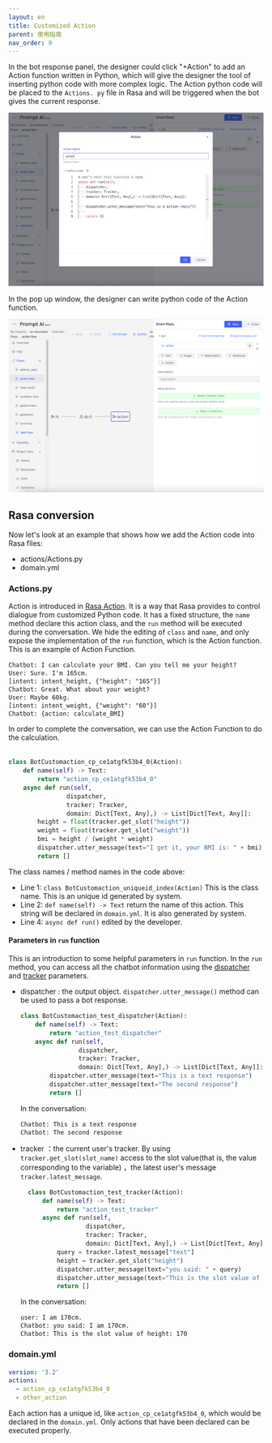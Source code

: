 ```yaml
---
layout: en
title: Customized Action
parent: 使用指南
nav_order: 9
---
```


In the bot response panel, the designer could click "+Action" to add an Action function written in Python, which will give the designer the tool of inserting python code with more complex logic.  The Action python code will be placed to the `Actions. py` file in Rasa and will be triggered when the bot gives the current response.  

![action-02](/assets/images/tutorial/action/action-02.png)

In the pop up window, the designer can write python code of the Action function.  

![action-01](/assets/images/tutorial/action/action-01.png)


## Rasa conversion
Now let's look at an example that shows how we add the Action code into Rasa files:  

- actions/Actions.py
- domain.yml

### Actions.py

Action is introduced in [Rasa Action](https://rasa.com/docs/rasa/action-server/sdk-actions/). It is a way that Rasa provides to control dialogue from customized Python code. It has a fixed structure, the `name` method declare this action class, and the `run` method will be executed during the conversation. We hide the editing of `class` and `name`, and only expose the implementation of the `run` function, which is the Action function. This is an example of Action Function.

```text
Chatbot: I can calculate your BMI. Can you tell me your height?
User: Sure. I'm 165cm.                                               [intent: intent_height, {"height": "165"}]
Chatbot: Great. What about your weight?
User: Maybe 60kg.                                                    [intent: intent_weight, {"weight": "60"}]
Chatbot: {action: calculate_BMI}
```
In order to complete the conversation, we can use the Action Function to do the calculation.

```python

class BotCustomaction_cp_ce1atgfk53b4_0(Action):
    def name(self) -> Text:
        return "action_cp_ce1atgfk53b4_0"
    async def run(self,
                dispatcher,
                tracker: Tracker,
                domain: Dict[Text, Any],) -> List[Dict[Text, Any]]:
        height = float(tracker.get_slot("height"))
        weight = float(tracker.get_slot("weight"))
        bmi = height / (weight * weight)
        dispatcher.utter_message(text="I get it, your BMI is: " + bmi)
        return []
```

The class names / method names in the code above:
- Line 1: `class BotCustomaction_uniqueid_index(Action)` This is the class name. This is an unique id generated by system.
- Line 2: `def name(self) -> Text` return the name of this action. This string will be declared in `domain.yml`. It is also generated by system.
- Line 4: `async def run()` edited by the developer. 

#### Parameters in `run` function
This is an introduction to some helpful parameters in `run` function.
In the `run` method, you can access all the chatbot information using the [dispatcher](https://rasa.com/docs/rasa/action-server/sdk-dispatcher/) and [tracker](https://rasa.com/docs/rasa/action-server/sdk-tracker) parameters.
- dispatcher : the output object. `dispatcher.utter_message()` method can be used to pass a bot response.
  ```python
  class BotCustomaction_test_dispatcher(Action):
      def name(self) -> Text:
          return "action_test_dispatcher"
      async def run(self,
                  dispatcher,
                  tracker: Tracker,
                  domain: Dict[Text, Any],) -> List[Dict[Text, Any]]:
          dispatcher.utter_message(text="This is a text response")
          dispatcher.utter_message(text="The second response")
          return []
  ```
  In the conversation:
  ```text
  Chatbot: This is a text response
  Chatbot: The second response
  ```
- tracker ：the current user's tracker. By using `tracker.get_slot(slot_name)` access to the slot value(that is, the value corresponding to the variable) ，the latest user's message `tracker.latest_message`.
    ```python
      class BotCustomaction_test_tracker(Action):
          def name(self) -> Text:
              return "action_test_tracker"
          async def run(self,
                      dispatcher,
                      tracker: Tracker,
                      domain: Dict[Text, Any],) -> List[Dict[Text, Any]]:
              query = tracker.latest_message["text"]
              height = tracker.get_slot("height")
              dispatcher.utter_message(text="you said: " + query)
              dispatcher.utter_message(text="This is the slot value of height" + height)
              return []
    ```
    In the conversation:
    ```text
    user: I am 170cm.
    Chatbot: you said: I am 170cm.
    Chatbot: This is the slot value of height: 170
    ```


<!--
感觉似乎不用说这个？
### stories.yml
action属于一种特殊的bot response，因此也会加入到story中，成为训练数据。
```yaml
version: '3.2'
stories:
- story: story_0
  steps:
  - intent: init
  - action: utter_project_welcome
  - intent: intent_height
  - action: utter_ask_weight
  - intent: intent_weight
  - action: action_cp_ce1atgfk53b4_0
```

`steps` in `story_0`  indicates that when a user tells the height and weight, the bot will call `action_cp_ce1atgfk53b4_0` to give the result. 
-->
### domain.yml
```yaml
version: '3.2'
actions:
  - action_cp_ce1atgfk53b4_0
  - other_action
```
Each action has a unique id, like `action_cp_ce1atgfk53b4_0`, which would be declared in the `domain.yml`. Only actions that have been declared can be executed properly.
